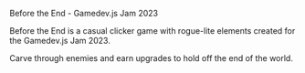 Before the End - Gamedev.js Jam 2023

Before the End is a casual clicker game with rogue-lite elements created for the Gamedev.js Jam 2023.

Carve through enemies and earn upgrades to hold off the end of the world.